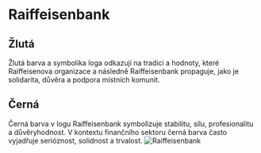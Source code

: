 # Raiffeisenbank 
## Žlutá
Žlutá barva a symbolika loga odkazují na tradici a hodnoty, které Raiffeisenova organizace a následně Raiffeisenbank propaguje, jako je solidarita, důvěra a podpora místních komunit.
## Černá
Černá barva v logu Raiffeisenbank symbolizuje stabilitu, sílu, profesionalitu a důvěryhodnost. V kontextu finančního sektoru černá barva často vyjadřuje serióznost, solidnost a trvalost.
![Raiffeisenbank](https://upload.wikimedia.org/wikipedia/commons/0/0d/Raiffeisen_Bank_2023_logo.svg)
